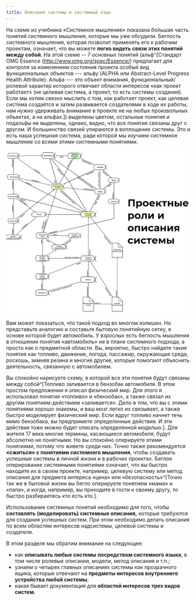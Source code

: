 ```yaml
---
title: Описания системы и системный язык
---
```


На схеме из учебника «Системное мышление» показана бо́льшая часть понятий
системного мышления, которые мы уже обсудили. Беглость системного
мышления, которая позволит применять его к рабочим проектам, означает,
что вы можете **легко видеть связи этих понятий между собой**. На этой
схеме -- 7 основных понятий (альф^[Стандарт OMG Essence
(http://www.omg.org/spec/Essence/) предлагает для контроля за изменением
состояния проекта особый вид функциональных объектов --- альфу (ALPHA
или Abstract-Level Progress Health Attribute). Альфа --- это объект
внимания, функциональный/ролевой характер которого отвечает области
интересов «как проект работает» (не целевая система, а проект, то есть
системы создания). Если мы хотим связно мыслить о том, как работает
проект, как целевая система создаётся и затем развивается создателями в
ходе их работы, нам нужно удерживать внимание в проекте не на любых
произвольных объектах, а на альфах.]) выделены цветом,
остальные понятия и подальфы не выделены, однако, видно, что все понятия
связаны друг с другом. И большинство связей упираются в воплощение
системы. Это и есть наша успешная система, ради которой мы изучаем
системное мышление со всеми этими системными понятиями.


![](03-descriptions-of-the-system-and-the-system-language-15.png)


Вам может показаться, что такой подход во многом излишен. Но представьте
аналогию и составьте бытовую понятийную сетку, в основе которой будет
автомобиль. У взрослых есть беглость мышления в отношении понятия
«автомобиль» не в плане системного подхода, а просто как о предметной
области. Вы, вероятно, быстро найдете такие понятия как топливо,
движение, погода, пассажир, окружающая среда, роскошь, зимняя резина и
многие другие, которые помогают объяснить деятельность, связанную с
автомобилем.

Вы спокойно нарисуете схему, в которой все эти понятия будут связаны
между собой^[Топливо заливается в бензобак автомобиля. В
этом простом предложении я описал физический мир. Для этого я
использовал понятия «топливо» и «бензобак», а также связал их другим
понятием-действием «заливается». Дело в том, что вы с этими понятиями
хорошо знакомы, и ваш мозг легко их связывает, а также быстро моделирует
физический мир. Если вдруг топливо начнет течь мимо бензобака, вы
предпримете определенные действия. И эти действия тоже можно будет
описать определенной моделью.]. Для жителя 17 века многие
термины, касающиеся автомобиля, будут абсолютно не понятными. Но вы
спокойно оперируете этими понятиями, потому что живете среди них. Точно
также рекомендуется **«сжиться» с понятиями системного мышления**, чтобы
создавать успешные системы в личной жизни и в рабочих проектах. Беглое
оперирование системными понятиями означает, что вы быстро находите их в
своем проекте, например, целевую систему или метод описания для предмета
интереса «цена» или «безопасность»^[Точно так же в
бытовой жизни вы бегло оперируете понятием «мама» и «папа», и когда,
например, вы приходите в гости к своему другу, то быстро разбираетесь
кто есть кто.].

Использование системных понятий необходимо для того, чтобы
**составлять** **(моделировать)** **системные описания,** которые
требуются для создания успешных систем. При этом необходимо делать
описания по всем областям интересов надсистемы, целевой системы и
создателя.

В этом разделе мы обратим внимание на следующее:

-   как **описывать любые системы** **посредством системного языка**, в
    том числе ролевые описания, модели, метод описания и т.п.;
-   узнаем о четырех главных описаниях системы как прозрачного ящика,
    которые отвечают на **предметы интересов внутреннего устройства
    любой системы**;
-   какая бывает документация для **областей интересов** **трех видов**
    **систем.**
